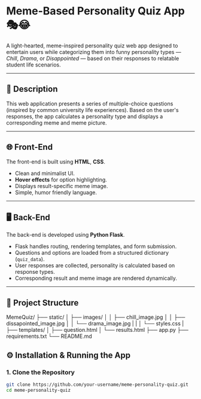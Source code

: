 # Meme-Based Personality Quiz App 🎭😂

A light-hearted, meme-inspired personality quiz web app designed to entertain users while categorizing them into funny personality types — *Chill*, *Drama*, or *Disappointed* — based on their responses to relatable student life scenarios.

---

## 🧠 Description

This web application presents a series of multiple-choice questions (inspired by common university life experiences). Based on the user's responses, the app calculates a personality type and displays a corresponding meme and meme picture.

---

## 🌐 Front-End

The front-end is built using **HTML**, **CSS**.

- Clean and minimalist UI.
- **Hover effects** for option highlighting.
- Displays result-specific meme image.
- Simple, humor friendly language.

---

## 🖥️ Back-End

The back-end is developed using **Python Flask**.

- Flask handles routing, rendering templates, and form submission.
- Questions and options are loaded from a structured dictionary (`quiz_data`).
- User responses are collected, personality is calculated based on response types.
- Corresponding result and meme image are rendered dynamically.

---

## 📁 Project Structure

MemeQuiz/
├── static/
│   ├── images/
│   │   ├── chill_image.jpg
│   │   ├── dissapointed_image.jpg
│   │   └── drama_image.jpg
|   |
│   └── styles.css 
|
├── templates/
│   ├── question.html
│   └── results.html
├── app.py
├── requirements.txt
└── README.md


## ⚙️ Installation & Running the App

### 1. Clone the Repository

```bash
git clone https://github.com/your-username/meme-personality-quiz.git
cd meme-personality-quiz

